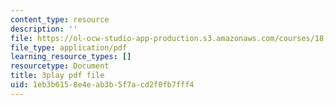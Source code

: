```yaml
---
content_type: resource
description: ''
file: https://ol-ocw-studio-app-production.s3.amazonaws.com/courses/18-01sc-single-variable-calculus-fall-2010/1eb3b6158e4eab3b5f7acd2f0fb7fff4_4Q37iOyBq44.pdf
file_type: application/pdf
learning_resource_types: []
resourcetype: Document
title: 3play pdf file
uid: 1eb3b615-8e4e-ab3b-5f7a-cd2f0fb7fff4
---
```

